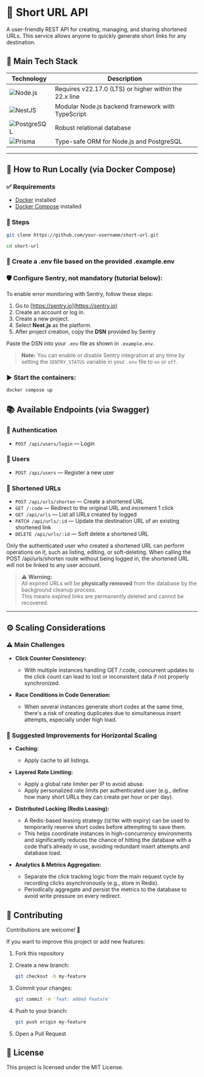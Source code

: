 # 🔗 Short URL API

A user-friendly REST API for creating, managing, and sharing shortened URLs. This service allows anyone to quickly generate short links for any destination.

## 🧰 Main Tech Stack

| Technology                                                                                     | Description                                            |
| ---------------------------------------------------------------------------------------------- | ------------------------------------------------------ |
| ![Node.js](https://img.shields.io/badge/Node.js-22.17.0-brightgreen?logo=nodedotjs)            | Requires v22.17.0 (LTS) or higher within the 22.x line |
| ![NestJS](https://img.shields.io/badge/-NestJS-E0234E?logo=nestjs&logoColor=white)             | Modular Node.js backend framework with TypeScript      |
| ![PostgreSQL](https://img.shields.io/badge/-PostgreSQL-4169E1?logo=postgresql&logoColor=white) | Robust relational database                             |
| ![Prisma](https://img.shields.io/badge/-Prisma-2D3748?logo=prisma&logoColor=white)             | Type-safe ORM for Node.js and PostgreSQL               |

---

## 🚀 How to Run Locally (via Docker Compose)

### ✅ Requirements

- [Docker](https://www.docker.com/) installed
- [Docker Compose](https://docs.docker.com/compose/) installed

### 🔧 Steps

```bash
git clone https://github.com/your-username/short-url.git

cd short-url
```

### 📄 Create a .env file based on the provided .example.env

### 🛡️ Configure Sentry, not mandatory (tutorial below):

To enable error monitoring with Sentry, follow these steps:

1. Go to [https://sentry.io](https://sentry.io)
2. Create an account or log in.
3. Create a new project.
4. Select **Nest.js** as the platform.
5. After project creation, copy the **DSN** provided by Sentry

Paste the DSN into your `.env` file as shown in `.example.env`.

> **Note:** You can enable or disable Sentry integration at any time by setting the `SENTRY_STATUS` variable in your `.env` file to `on` or `off`.

### ▶️ Start the containers:

```bash
docker compose up
```

## 📚 Available Endpoints (via Swagger)

### 🔐 Authentication

- `POST /api/users/login` — Login

### 👤 Users

- `POST /api/users` — Register a new user

### 🔗 Shortened URLs

- `POST /api/urls/shorten` — Create a shortened URL
- `GET /:code` — Redirect to the original URL and increment 1 click
- `GET /api/urls` — List all URLs created by logged
- `PATCH /api/urls/:id` — Update the destination URL of an existing shortened link
- `DELETE /api/urls/:id` — Soft delete a shortened URL

Only the authenticated user who created a shortened URL can perform operations on it, such as listing, editing, or soft-deleting. When calling the POST /api/urls/shorten route without being logged in, the shortened URL will not be linked to any user account.

> ⚠️ **Warning:**  
> All expired URLs will be **physically removed** from the database by the background cleanup process.  
> This means expired links are permanently deleted and cannot be recovered.

---

## ⚙️ Scaling Considerations

### ⚠️ Main Challenges

- **Click Counter Consistency:**
  - With multiple instances handling GET /:code, concurrent updates to the click count can lead to lost or inconsistent data if not properly synchronized.

- **Race Conditions in Code Generation:**
  - When several instances generate short codes at the same time, there's a risk of creating duplicates due to simultaneous insert attempts, especially under high load.

### 📌 Suggested Improvements for Horizontal Scaling

- **Caching:**
  - Apply cache to all listings.

- **Layered Rate Limiting:**
  - Apply a global rate limiter per IP to avoid abuse.
  - Apply personalized rate limits per authenticated user (e.g., define how many short URLs they can create per hour or per day).

- **Distributed Locking (Redis Leasing):**
  - A Redis-based leasing strategy (`SETNX` with expiry) can be used to temporarily reserve short codes before attempting to save them.
  - This helps coordinate instances in high-concurrency environments and significantly reduces the chance of hitting the database with a code that’s already in use, avoiding redundant insert attempts and database load.

- **Analytics & Metrics Aggregation:**
  - Separate the click tracking logic from the main request cycle by recording clicks asynchronously (e.g., store in Redis).
  - Periodically aggregate and persist the metrics to the database to avoid write pressure on every redirect.

## 🤝 Contributing

Contributions are welcome! 🚀

If you want to improve this project or add new features:

1. Fork this repository
2. Create a new branch:

   ```bash
   git checkout -b my-feature
   ```

3. Commit your changes:

   ```bash
   git commit -m 'feat: added feature'
   ```

4. Push to your branch:

   ```bash
   git push origin my-feature
   ```

5. Open a Pull Request

## 📄 License

This project is licensed under the MIT License.
